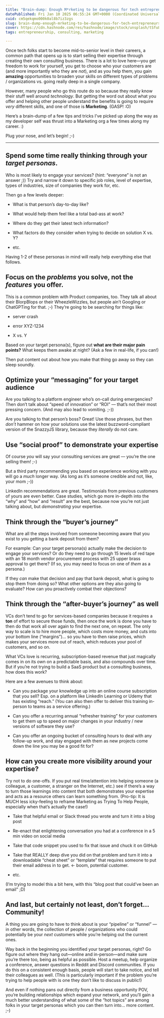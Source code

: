 ```yaml
---
title: "Brain-dump: Enough M*rketing to be dangerous for tech entrepreneurs"
datePublished: Fri Jan 10 2025 06:55:24 GMT+0000 (Coordinated Universal Time)
cuid: cm5qekqmo000k0al8b7iz3zgs
slug: brain-dump-enough-mrketing-to-be-dangerous-for-tech-entrepreneurs
cover: https://cdn.hashnode.com/res/hashnode/image/stock/unsplash/tSfuLGojT60/upload/62093701a453cc6d25489ed9e9df918a.jpeg
tags: entrepreneurship, consulting, marketing

---
```


Once tech folks start to become mid-to-senior level in their careers, a common path that opens up is to start selling their expertise through creating their own consulting business. There is a lot to love here—you get freedom to work for yourself, you get to choose who your customers are (and more importantly who they are *not*), and as you help them, you gain **amazing** opportunities to broaden your skills on different types of problems / organizations vs. going really deep in a single company.

However, many people who go this route do so because they really know their stuff well around *technology*. But getting the word out about what you offer and helping other people understand the benefits is going to require *very* different skills, and one of those is **Marketing**. (GASP! :O)

Here’s a brain-dump of a few tips and tricks I’ve picked up along the way as my developer self was thrust into a Marketing org a few times along my career. :)

Plug your nose, and let’s begin! ;-)

---

## Spend some time really thinking through your *target personas*.

Who is most likely to engage your services? (hint: “everyone” is not an answer ;)) Try and narrow it down to specific job roles, level of expertise, types of industries, size of companies they work for, etc.

Then go a few levels deeper:

* What is that person’s day-to-day like?
    
* What would help them feel like a total bad-ass at work?
    
* Where do they get their latest tech information?
    
* What factors do they consider when trying to decide on solution X vs. Y?
    
* etc.
    

Having 1-2 of these personas in mind will really help everything else that follows.

## Focus on the *problems* you solve, not the *features* you offer.

This is a common problem with Product companies, too. They talk all about their BlorpBlops or their WheezleWizzles, but people ain’t Googling or ChatGPTing for that. ;-) They’re going to be searching for things like:

* server crash
    
* error XYZ-1234
    
* X vs. Y
    

Based on your target persona(s), figure out **what are their major pain points?** What keeps them awake at night? (Ask a few in real-life, if you can!)

Then put content out about how you make that thing go away so they can sleep soundly.

## Optimize your “messaging” for your target audience

Are you talking to a platform engineer who’s on-call during emergencies? Then don’t talk about “speed of innovation” or “ROI” — that’s not their most pressing concern. (And may also lead to vomiting. ;-))

Are you talking to that person’s boss? Great! Use those phrases, but then *don’t* hammer on how your solutions use the latest buzzword-compliant version of the SnazzyJS library, because they *literally* do not care.

## Use “social proof” to demonstrate your expertise

Of course *you* will say your consulting services are great — you’re the one selling them! ;-)

But a third party recommending you based on experience working with you will go a *much* longer way. (As long as it’s someone credible and not, like, your mom ;-))

LinkedIn recommendations are great. Testimonials from previous customers of yours are even better. Case studies, which go more in-depth into the “why” and “how” and “result” are the best, because now you’re not just talking about, but *demonstrating* your expertise.

## Think through the “buyer’s journey”

What are all the steps involved from someone becoming aware that you exist to you getting a bank deposit from them?

For example: Can your target persona(s) actually make the decision to engage your services? Or do they need to go through 15 levels of red tape with an 18 month vendor procurement process with 25 upper brass approval to get there? (If so, you may need to focus on one of *them* as a persona.)

If they *can* make that decision and pay that bank deposit, what is going to stop them from doing so? What other options are they also going to evaluate? How can you proactively combat their objections?

## Think through the “after-buyer’s journey” as well

VCs don’t tend to go for services-based companies because it requires a **ton** of effort to secure those funds, then once the work is done you have to then do that work all over again to find the next one, on repeat. The only way to scale is to hire more people, which costs more money, and cuts into your bottom line (“margins”)… so you have to then raise prices, which makes your services more out of reach, which reduces your pool of customers, and so on.

What VCs love is recurring, subscription-based revenue that just magically comes in on its own on a predictable basis, and also compounds over time. But if you’re not trying to build a SaaS product but a consulting business, how does this work?

Here are a few avenues to think about:

* Can you package your knowledge up into an online course subscription that you sell? Esp. on a platform like LinkedIn Learning or Udemy that has existing “reach.” (You can also then offer to deliver this training in-person to teams as a service offering.)
    
* Can you offer a recurring annual “refresher training” for your customers to get them up to speed on major changes in your industry / new versions of software they use?
    
* Can you offer an ongoing bucket of consulting hours to deal with any follow-up work, and stay engaged with them as new projects come down the line you may be a good fit for?
    

## How can you create more visibility around your expertise?

Try not to do one-offs. If you put real time/attention into helping someone (a colleague, a customer, a stranger on the Internet, etc.) see if there’s a way to turn those learnings into content that both demonstrates your expertise and acts as a resource others can learn something from. (Pro-tip: It is MUCH less icky-feeling to reframe Marketing as Trying To Help People, especially when that’s actually the case!)

* Take that helpful email or Slack thread you wrote and turn it into a blog post
    
* Re-enact that enlightening conversation you had at a conference in a 5 min video on social media
    
* Take that code snippet you used to fix that issue and chuck it on GitHub
    
* Take that REALLY deep dive you did on that problem and turn it into a downloadable “cheat sheet” or “template” that requires someone to put their email address in to get. ← boom, potential customer.
    
* etc.
    

(I’m trying to model this a bit here, with this “blog post that could’ve been an email” ;D)

## And last, but certainly not least, don’t forget… Community!

A thing you are going to have to think about is your “pipeline” or “funnel” — in other words, the collection of people / organizations who could potentially be your *next* customers while you’re helping out the current ones.

Way back in the beginning you identified your target personas, right? Go figure out where they hang out—online and in-person—and make sure you’re there too, being as helpful as possible. Host a meetup, help organize a conference, answer questions in Reddit and Discord communities. If you do this on a consistent enough basis, people will start to take notice, and tell their colleagues as well. (This is particularly important if the problem you’re trying to help people with is one they don’t like to discuss in public!)

And even if nothing pans out directly from a business opportunity POV, you’re building relationships which expand your network, and you’ll gain a much better understanding of what some of the “hot topics” are among folks in your target personas which you can then turn into… more content. ;-)